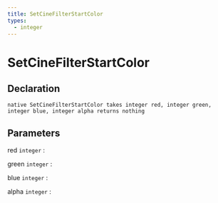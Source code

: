 ```yaml
---
title: SetCineFilterStartColor
types:
  - integer
---
```


# SetCineFilterStartColor

## Declaration

```jass
native SetCineFilterStartColor takes integer red, integer green, integer blue, integer alpha returns nothing
```

## Parameters
red `integer`
: 

green `integer`
: 

blue `integer`
: 

alpha `integer`
: 
